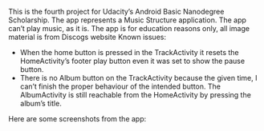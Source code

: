 This is the fourth project for Udacity’s Android Basic Nanodegree Scholarship. 
The app represents a Music Structure application.
The app can’t play music, as it is.
The app is for education reasons only, all image material is from Discogs website
Known issues:
-	When the home button is pressed in the TrackActivity it resets the HomeActivity’s footer play button even it was set to show the pause button.
-	There is no Album button on the TrackActivity because the given time, I can’t finish the proper behaviour of the intended button. The AlbumActivity is still reachable from the HomeActivity by pressing the album’s title.

Here are some screenshots from the app:

